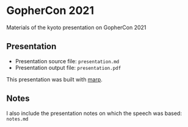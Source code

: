 
# GopherCon 2021

Materials of the kyoto presentation on GopherCon 2021

## Presentation

- Presentation source file: `presentation.md`
- Presentation output file: `presentation.pdf`

This presentation was built with [marp](https://marp.app).

## Notes

I also include the presentation notes on which the speech was based: `notes.md`
